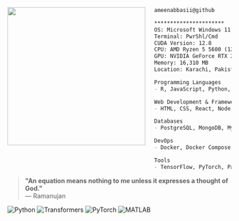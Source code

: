 <p align="left">
  <img src="https://i.imgur.com/03ehjMN.png" width="310" align="left" style="margin-right: 20px;">
</p>


```md
ameenabbasii@github
```
```md
**********************
OS: Microsoft Windows 11 Pro
Terminal: PwrShl/Cmd
CUDA Version: 12.8
CPU: AMD Ryzen 5 5600 (12) @ 3.493GHz
GPU: NVIDIA GeForce RTX 2080
Memory: 16,310 MB
Location: Karachi, Pakistan

Programming Languages
- R, JavaScript, Python, C/C++  

Web Development & Frameworks
- HTML, CSS, React, Node.js, Express 

Databases 
- PostgreSQL, MongoDB, MySQL

DevOps
- Docker, Docker Compose

Tools
- TensorFlow, PyTorch, Pandas, Numpy, Hugging Face,Qt
```
  > **"An equation means nothing to me unless it expresses a thought of God."**  
  > — Ramanujan

<p align="left">  
  <img src="https://img.shields.io/badge/Python-3776AB?style=flat&logo=python&logoColor=white" alt="Python" />  
  <img src="https://img.shields.io/badge/Transformers-FFDF00?style=flat&logo=huggingface&logoColor=black" alt="Transformers" />  
  <img src="https://img.shields.io/badge/PyTorch-EE4C2C?style=flat&logo=pytorch&logoColor=white" alt="PyTorch" />  
  <img src="https://img.shields.io/badge/MATLAB-0076A8?style=flat&logo=mathworks&logoColor=white" alt="MATLAB" />  
</p>
